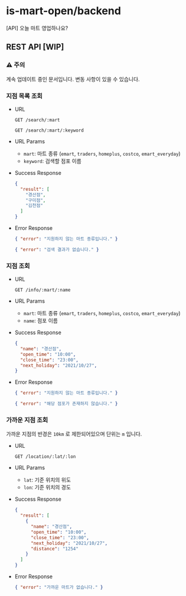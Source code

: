 # is-mart-open/backend

[API] 오늘 마트 영업하나요?

## REST API [WIP]

### :warning: 주의

계속 업데이트 중인 문서입니다. 변동 사항이 있을 수 있습니다.

### 지점 목록 조회

- URL

  `GET /search/:mart`

  `GET /search/:mart/:keyword`

- URL Params
  
  - `mart`: 마트 종류 (`emart`, `traders`, `homeplus`, `costco`, `emart_everyday`)
  - `keyword`: 검색할 점포 이름

- Success Response

  ```json
  {
    "result": [
      "경산점",
      "구미점",
      "김천점"
    ]
  }
  ```

- Error Response

  ```json
  { "error": "지원하지 않는 마트 종류입니다." }
  ```

  ```json
  { "error": "검색 결과가 없습니다." }
  ```

### 지점 조회

- URL

  `GET /info/:mart/:name`

- URL Params
  
  - `mart`: 마트 종류 (`emart`, `traders`, `homeplus`, `costco`, `emart_everyday`)
  - `name`: 점포 이름

- Success Response

  ```json
  {
    "name": "경산점",
    "open_time": "10:00",
    "close_time": "23:00",
    "next_holiday": "2021/10/27",
  }
  ```

- Error Response

  ```json
  { "error": "지원하지 않는 마트 종류입니다." }
  ```

  ```json
  { "error": "해당 점포가 존재하지 않습니다." }
  ```

### 가까운 지점 조회

가까운 지점의 반경은 `10km` 로 제한되어있으며 단위는 `m` 입니다.

- URL

  `GET /location/:lat/:lon`

- URL Params
  
  - `lat`: 기준 위치의 위도
  - `lon`: 기준 위치의 경도

- Success Response

  ```json
  {
    "result": [
      {
        "name": "경산점",
        "open_time": "10:00",
        "close_time": "23:00",
        "next_holiday": "2021/10/27",
        "distance": "1254"
      }
    ]
  }
  ```

- Error Response

  ```json
  { "error": "가까운 마트가 없습니다." }
  ```
